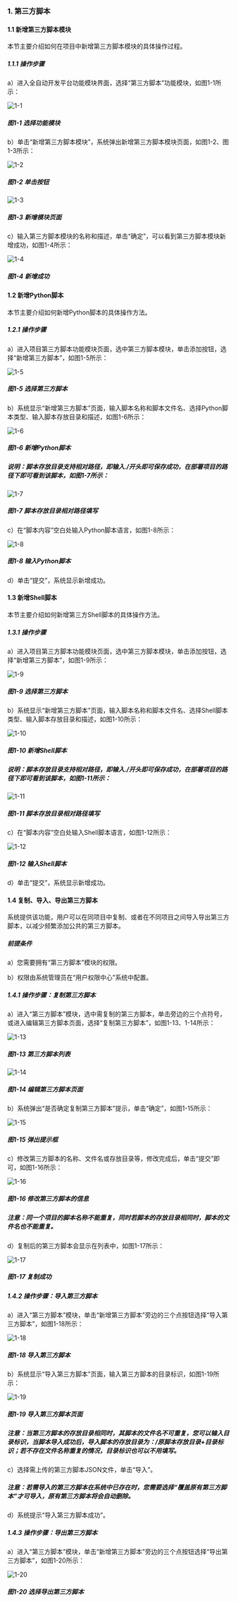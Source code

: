 ### 1. 第三方脚本

#### 1.1 新增第三方脚本模块

本节主要介绍如何在项目中新增第三方脚本模块的具体操作过程。

##### 1.1.1 操作步骤

a）进入全自动开发平台功能模块界面，选择“第三方脚本”功能模块，如图1-1所示：

![1-1](https://www.feisuanyz.com/fsimage/zc-image/dsfjb/1.png)

##### 图1-1 选择功能模块

b）单击“新增第三方脚本模块”，系统弹出新增第三方脚本模块页面，如图1-2、图1-3所示：

![1-2](https://www.feisuanyz.com/fsimage/zc-image/dsfjb/2.png)

##### 图1-2 单击按钮

![1-3](https://www.feisuanyz.com/fsimage/zc-image/dsfjb/3.png)

##### 图1-3 新增模块页面

c）输入第三方脚本模块的名称和描述，单击“确定”，可以看到第三方脚本模块新增成功，如图1-4所示：

![1-4](https://www.feisuanyz.com/fsimage/zc-image/dsfjb/4.png)

##### 图1-4 新增成功

#### 1.2 新增Python脚本

本节主要介绍如何新增Python脚本的具体操作方法。


##### 1.2.1 操作步骤

a）进入项目第三方脚本功能模块页面，选中第三方脚本模块，单击添加按钮，选择“新增第三方脚本”，如图1-5所示：

![1-5](https://www.feisuanyz.com/fsimage/zc-image/dsfjb/5.png)

##### 图1-5 选择第三方脚本

b）系统显示“新增第三方脚本”页面，输入脚本名称和脚本文件名、选择Python脚本类型、输入脚本存放目录和描述，如图1-6所示：

![1-6](https://www.feisuanyz.com/fsimage/zc-image/cz_17-02_img.png)

##### 图1-6 新增Python脚本


##### 说明：脚本存放目录支持相对路径，即输入./开头即可保存成功，在部署项目的路径下即可看到该脚本，如图1-7所示：

![1-7](https://www.feisuanyz.com/fsimage/zc-image/jiaoben/6.png)

##### 图1-7 脚本存放目录相对路径填写

c）在“脚本内容”空白处输入Python脚本语言，如图1-8所示：

![1-8](https://www.feisuanyz.com/fsimage/zc-image/cz_17-03_img.png)

##### 图1-8 输入Python脚本

d）单击“提交”，系统显示新增成功。

#### 1.3 新增Shell脚本

本节主要介绍如何新增第三方Shell脚本的具体操作方法。

##### 1.3.1 操作步骤

a）进入项目第三方脚本功能模块页面，选中第三方脚本模块，单击添加按钮，选择“新增第三方脚本”，如图1-9所示：

![1-9](https://www.feisuanyz.com/fsimage/zc-image/dsfjb/5.png)

##### 图1-9 选择第三方脚本

b）系统显示“新增第三方脚本”页面，输入脚本名称和脚本文件名、选择Shell脚本类型、输入脚本存放目录和描述，如图1-10所示：

![1-10](https://www.feisuanyz.com/fsimage/zc-image/cz_17-05_img.png)

##### 图1-10 新增Shell脚本

##### 说明：脚本存放目录支持相对路径，即输入./开头即可保存成功，在部署项目的路径下即可看到该脚本，如图1-11所示：

![1-11](https://www.feisuanyz.com/fsimage/zc-image/jiaoben/6.png)

##### 图1-11 脚本存放目录相对路径填写

c）在“脚本内容”空白处输入Shell脚本语言，如图1-12所示：

![1-12](https://www.feisuanyz.com/fsimage/zc-image/cz_17-06_img.png)

##### 图1-12 输入Shell脚本

d）单击“提交”，系统显示新增成功。

#### 1.4 复制、导入、导出第三方脚本

系统提供该功能，用户可以在同项目中复制、或者在不同项目之间导入导出第三方脚本，以减少频繁添加公共的第三方脚本。

##### 前提条件

a）您需要拥有“第三方脚本”模块的权限。

b）权限由系统管理员在“用户权限中心”系统中配置。

##### 1.4.1 操作步骤：复制第三方脚本

a）进入“第三方脚本”模块，选中需复制的第三方脚本，单击旁边的三个点符号，或进入编辑第三方脚本页面，选择“复制第三方脚本”，如图1-13、1-14所示：

![1-13](https://www.feisuanyz.com/fsimage/zc-image/cz_18_3_1.png)

##### 图1-13 第三方脚本列表

![1-14](https://www.feisuanyz.com/fsimage/zc-image/cz_18_3_2.png)

##### 图1-14 编辑第三方脚本页面

b）系统弹出“是否确定复制第三方脚本”提示，单击“确定”，如图1-15所示：

![1-15](https://www.feisuanyz.com/fsimage/zc-image/cz_18_3_3.png)

##### 图1-15 弹出提示框

c）修改第三方脚本的名称、文件名或存放目录等，修改完成后，单击“提交”即可，如图1-16所示：

![1-16](https://www.feisuanyz.com/fsimage/zc-image/cz_18_3_5.png)

##### 图1-16 修改第三方脚本的信息

##### 注意：同一个项目的脚本名称不能重复，同时若脚本的存放目录相同时，脚本的文件名也不能重复。

d）复制后的第三方脚本会显示在列表中，如图1-17所示：

![1-17](https://www.feisuanyz.com/fsimage/zc-image/cz_18_3_6.png)

##### 图1-17 复制成功

##### 1.4.2 操作步骤：导入第三方脚本

a）进入“第三方脚本”模块，单击“新增第三方脚本”旁边的三个点按钮选择“导入第三方脚本”，如图1-18所示：

![1-18](https://www.feisuanyz.com/fsimage/zc-image/cz_18_3_9.png)

##### 图1-18 导入第三方脚本


b）系统显示“导入第三方脚本”页面，输入第三方脚本的目录标识，如图1-19所示：

![1-19](https://www.feisuanyz.com/fsimage/zc-image/cz_18_3_10.png)

##### 图1-19 导入第三方脚本页面

##### 注意：当第三方脚本的存放目录相同时，其脚本的文件名不可重复，您可以输入目录标识，当脚本导入成功后，导入脚本的存放目录为：/原脚本存放目录+目录标识；若不存在文件名称重复的情况，目录标识也可以不用填写。

c）选择需上传的第三方脚本JSON文件，单击“导入”。


##### 注意：若需导入的第三方脚本在系统中已存在时，您需要选择“覆盖原有第三方脚本”才可导入，原有第三方脚本将会自动删除。

d）系统提示“导入第三方脚本成功”。

##### 1.4.3 操作步骤：导出第三方脚本

a）进入“第三方脚本”模块，单击“新增第三方脚本”旁边的三个点按钮选择“导出第三方脚本”，如图1-20所示：

![1-20](https://www.feisuanyz.com/fsimage/zc-image/cz_18_3_7.png)

##### 图1-20 选择导出第三方脚本
